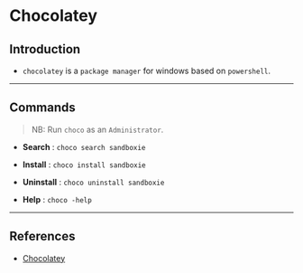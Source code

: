 # Chocolatey

## Introduction

* `chocolatey` is a `package manager` for windows based on `powershell`.

---

## Commands

> NB: Run `choco` as an `Administrator`.

* __Search__ : `choco search sandboxie`

* __Install__ : `choco install sandboxie`

* __Uninstall__ : `choco uninstall sandboxie`

* __Help__ : `choco -help`

---

## References

* [Chocolatey](https://chocolatey.org)

